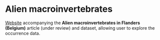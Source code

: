 # Alien macroinvertebrates

[Website](http://inbo.github.io/alien-macroinvertebrates) accompanying the **Alien macroinvertebrates in Flanders (Belgium)** article (under review) and dataset, allowing user to explore the occurrence data.
